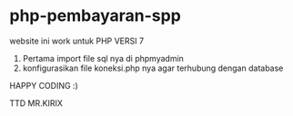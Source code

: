 # php-pembayaran-spp

website ini work untuk PHP VERSI 7

1. Pertama import file sql nya di phpmyadmin
2. konfigurasikan file koneksi.php nya agar terhubung dengan database

HAPPY CODING :)

TTD
MR.KIRIX
